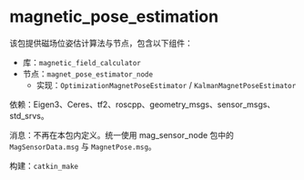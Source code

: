 # magnetic_pose_estimation

该包提供磁场位姿估计算法与节点，包含以下组件：

- 库：`magnetic_field_calculator`
- 节点：`magnet_pose_estimator_node`
  - 实现：`OptimizationMagnetPoseEstimator` / `KalmanMagnetPoseEstimator`

依赖：Eigen3、Ceres、tf2、roscpp、geometry_msgs、sensor_msgs、std_srvs。

消息：不再在本包内定义。统一使用 mag_sensor_node 包中的 `MagSensorData.msg` 与 `MagnetPose.msg`。

构建：`catkin_make`
